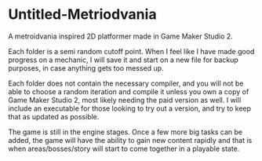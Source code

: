 # Untitled-Metriodvania
A metroidvania inspired 2D platformer made in Game Maker Studio 2.


Each folder is a semi random cutoff point. When I feel like I have made good progress on a mechanic, I will save it and start on a
new file for backup purposes, in case anything gets too messed up. 

Each folder does not contain the necessary compiler, and you will not be able to choose a random iteration and compile it unless you own
a copy of Game Maker Studio 2, most likely needing the paid version as well. I will include an executable for those looking to
try out a version, and try to keep that as updated as possible.

The game is still in the engine stages. Once a few more big tasks can be added, the game will have the ability to gain new content rapidly
and that is when areas/bosses/story will start to come together in a playable state.
